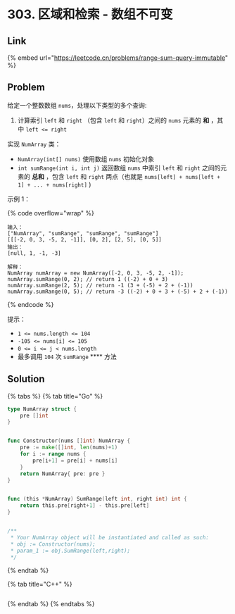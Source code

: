 # 303. 区域和检索 - 数组不可变

## Link

{% embed url="https://leetcode.cn/problems/range-sum-query-immutable" %}

## Problem

给定一个整数数组  `nums`，处理以下类型的多个查询:

1. 计算索引 `left` 和 `right` （包含 `left` 和 `right`）之间的 `nums` 元素的 **和** ，其中 `left <= right`

实现 `NumArray` 类：

* `NumArray(int[] nums)` 使用数组 `nums` 初始化对象
* `int sumRange(int i, int j)` 返回数组 `nums` 中索引 `left` 和 `right` 之间的元素的 **总和** ，包含 `left` 和 `right` 两点（也就是 `nums[left] + nums[left + 1] + ... + nums[right]` )

示例 1：

{% code overflow="wrap" %}
```
输入：
["NumArray", "sumRange", "sumRange", "sumRange"]
[[[-2, 0, 3, -5, 2, -1]], [0, 2], [2, 5], [0, 5]]
输出：
[null, 1, -1, -3]

解释：
NumArray numArray = new NumArray([-2, 0, 3, -5, 2, -1]);
numArray.sumRange(0, 2); // return 1 ((-2) + 0 + 3)
numArray.sumRange(2, 5); // return -1 (3 + (-5) + 2 + (-1)) 
numArray.sumRange(0, 5); // return -3 ((-2) + 0 + 3 + (-5) + 2 + (-1))
```
{% endcode %}

提示：

* `1 <= nums.length <= 104`
* `-105 <= nums[i] <= 105`
* `0 <= i <= j < nums.length`
* 最多调用 `104` 次 `sumRange` **** 方法

## Solution

{% tabs %}
{% tab title="Go" %}
```go
type NumArray struct {
    pre []int
}


func Constructor(nums []int) NumArray {
    pre := make([]int, len(nums)+1)
    for i := range nums {
        pre[i+1] = pre[i] + nums[i] 
    }
    return NumArray{ pre: pre }
}


func (this *NumArray) SumRange(left int, right int) int {
    return this.pre[right+1] - this.pre[left]
}


/**
 * Your NumArray object will be instantiated and called as such:
 * obj := Constructor(nums);
 * param_1 := obj.SumRange(left,right);
 */
```
{% endtab %}

{% tab title="C++" %}
```cpp
```
{% endtab %}
{% endtabs %}
